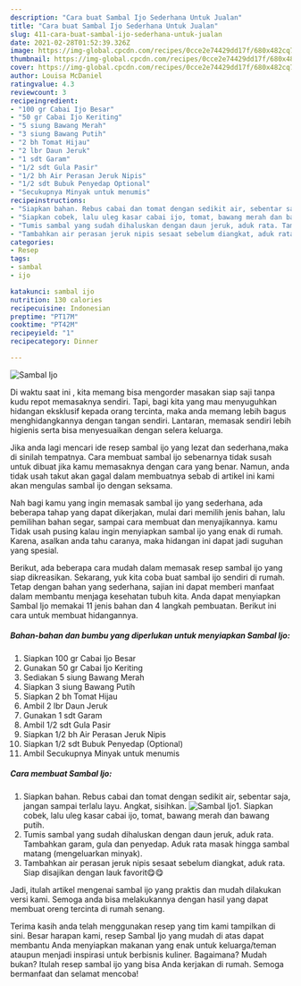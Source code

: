 ```yaml
---
description: "Cara buat Sambal Ijo Sederhana Untuk Jualan"
title: "Cara buat Sambal Ijo Sederhana Untuk Jualan"
slug: 411-cara-buat-sambal-ijo-sederhana-untuk-jualan
date: 2021-02-28T01:52:39.326Z
image: https://img-global.cpcdn.com/recipes/0cce2e74429dd17f/680x482cq70/sambal-ijo-foto-resep-utama.jpg
thumbnail: https://img-global.cpcdn.com/recipes/0cce2e74429dd17f/680x482cq70/sambal-ijo-foto-resep-utama.jpg
cover: https://img-global.cpcdn.com/recipes/0cce2e74429dd17f/680x482cq70/sambal-ijo-foto-resep-utama.jpg
author: Louisa McDaniel
ratingvalue: 4.3
reviewcount: 3
recipeingredient:
- "100 gr Cabai Ijo Besar"
- "50 gr Cabai Ijo Keriting"
- "5 siung Bawang Merah"
- "3 siung Bawang Putih"
- "2 bh Tomat Hijau"
- "2 lbr Daun Jeruk"
- "1 sdt Garam"
- "1/2 sdt Gula Pasir"
- "1/2 bh Air Perasan Jeruk Nipis"
- "1/2 sdt Bubuk Penyedap Optional"
- "Secukupnya Minyak untuk menumis"
recipeinstructions:
- "Siapkan bahan. Rebus cabai dan tomat dengan sedikit air, sebentar saja, jangan sampai terlalu layu. Angkat, sisihkan."
- "Siapkan cobek, lalu uleg kasar cabai ijo, tomat, bawang merah dan bawang putih."
- "Tumis sambal yang sudah dihaluskan dengan daun jeruk, aduk rata. Tambahkan garam, gula dan penyedap. Aduk rata masak hingga sambal matang (mengeluarkan minyak)."
- "Tambahkan air perasan jeruk nipis sesaat sebelum diangkat, aduk rata. Siap disajikan dengan lauk favorit😋😋"
categories:
- Resep
tags:
- sambal
- ijo

katakunci: sambal ijo 
nutrition: 130 calories
recipecuisine: Indonesian
preptime: "PT17M"
cooktime: "PT42M"
recipeyield: "1"
recipecategory: Dinner

---
```



![Sambal Ijo](https://img-global.cpcdn.com/recipes/0cce2e74429dd17f/680x482cq70/sambal-ijo-foto-resep-utama.jpg)

Di waktu  saat ini , kita memang bisa mengorder masakan siap saji tanpa kudu repot memasaknya sendiri. Tapi, bagi kita yang mau menyuguhkan hidangan eksklusif kepada orang tercinta, maka anda memang lebih bagus menghidangkannya dengan tangan sendiri. Lantaran, memasak sendiri lebih higienis serta bisa menyesuaikan dengan selera keluarga.

Jika anda lagi mencari ide resep sambal ijo yang lezat dan sederhana,maka di sinilah tempatnya. Cara membuat sambal ijo  sebenarnya tidak susah untuk dibuat jika kamu memasaknya dengan cara yang benar. Namun, anda tidak usah takut akan gagal dalam membuatnya 
sebab di artikel ini kami akan mengulas sambal ijo dengan seksama.  



Nah bagi kamu yang ingin memasak sambal ijo yang sederhana, ada beberapa tahap yang dapat dikerjakan, mulai dari memilih jenis bahan, lalu pemilihan bahan segar, sampai cara membuat dan menyajikannya. kamu Tidak usah pusing kalau ingin menyiapkan sambal ijo yang enak di rumah. Karena, asalkan anda  tahu caranya, maka hidangan ini dapat jadi suguhan yang spesial.

Berikut, ada beberapa cara mudah dalam memasak resep sambal ijo yang siap dikreasikan. Sekarang, yuk kita coba buat sambal ijo sendiri di rumah. Tetap dengan bahan yang sederhana, sajian ini dapat memberi manfaat dalam membantu menjaga kesehatan tubuh kita. Anda dapat menyiapkan Sambal Ijo memakai 11 jenis bahan dan 4 langkah pembuatan. Berikut ini cara untuk membuat hidangannya.

<!--inarticleads1-->

##### Bahan-bahan dan bumbu yang diperlukan untuk menyiapkan Sambal Ijo:

1. Siapkan 100 gr Cabai Ijo Besar
1. Gunakan 50 gr Cabai Ijo Keriting
1. Sediakan 5 siung Bawang Merah
1. Siapkan 3 siung Bawang Putih
1. Siapkan 2 bh Tomat Hijau
1. Ambil 2 lbr Daun Jeruk
1. Gunakan 1 sdt Garam
1. Ambil 1/2 sdt Gula Pasir
1. Siapkan 1/2 bh Air Perasan Jeruk Nipis
1. Siapkan 1/2 sdt Bubuk Penyedap (Optional)
1. Ambil Secukupnya Minyak untuk menumis




<!--inarticleads2-->

##### Cara membuat Sambal Ijo:

1. Siapkan bahan. Rebus cabai dan tomat dengan sedikit air, sebentar saja, jangan sampai terlalu layu. Angkat, sisihkan.
<img src="https://img-global.cpcdn.com/steps/b2a58a2194536d9e/160x128cq70/sambal-ijo-langkah-memasak-1-foto.jpg" alt="Sambal Ijo">1. Siapkan cobek, lalu uleg kasar cabai ijo, tomat, bawang merah dan bawang putih.
1. Tumis sambal yang sudah dihaluskan dengan daun jeruk, aduk rata. Tambahkan garam, gula dan penyedap. Aduk rata masak hingga sambal matang (mengeluarkan minyak).
1. Tambahkan air perasan jeruk nipis sesaat sebelum diangkat, aduk rata. Siap disajikan dengan lauk favorit😋😋




Jadi, itulah artikel mengenai  sambal ijo  yang praktis dan mudah dilakukan versi kami. Semoga anda bisa melakukannya dengan hasil yang dapat membuat oreng tercinta di rumah senang. 

Terima kasih anda telah menggunakan resep yang tim kami tampilkan di sini. Besar harapan kami, resep  Sambal Ijo yang mudah di atas dapat membantu Anda menyiapkan makanan yang enak untuk keluarga/teman ataupun menjadi inspirasi untuk berbisnis kuliner. Bagaimana? Mudah bukan? Itulah resep sambal ijo yang bisa Anda kerjakan di rumah. Semoga bermanfaat dan selamat mencoba!

